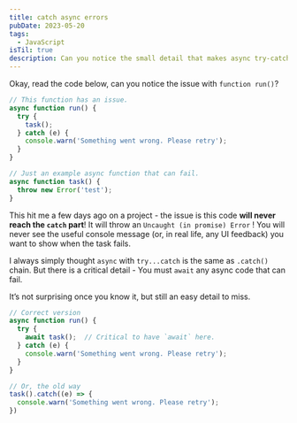 ```yaml
---
title: catch async errors
pubDate: 2023-05-20
tags:
  - JavaScript
isTil: true
description: Can you notice the small detail that makes async try-catch fail to work?
---
```


Okay, read the code below, can you notice the issue with `function run()`?

```jsx
// This function has an issue.
async function run() {
  try {
    task();
  } catch (e) {
    console.warn('Something went wrong. Please retry');
  }
}

// Just an example async function that can fail.
async function task() {
  throw new Error('test');
}
```

This hit me a few days ago on a project - the issue is this code **will never reach the `catch` part**! It will throw an `Uncaught (in promise) Error` ! You will never see the useful console message (or, in real life, any UI feedback) you want to show when the task fails.

I always simply thought `async` with `try...catch` is the same as `.catch()` chain. But there is a critical detail - You must `await` any async code that can fail.

It’s not surprising once you know it, but still an easy detail to miss.

```jsx
// Correct version
async function run() {
  try {
    await task();  // Critical to have `await` here.
  } catch (e) {
    console.warn('Something went wrong. Please retry');
  }
}

// Or, the old way
task().catch((e) => {
  console.warn('Something went wrong. Please retry');
})
```
